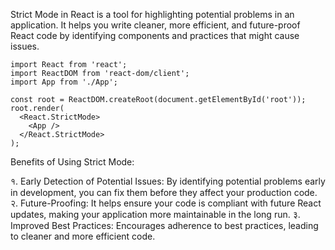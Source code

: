 Strict Mode in React is a tool for highlighting potential problems in an application. It helps you write cleaner, more efficient, and future-proof React code by identifying components and practices that might cause issues.


```
import React from 'react';
import ReactDOM from 'react-dom/client';
import App from './App';

const root = ReactDOM.createRoot(document.getElementById('root'));
root.render(
  <React.StrictMode>
    <App />
  </React.StrictMode>
);

``` 

Benefits of Using Strict Mode:

१. Early Detection of Potential Issues: By identifying potential problems early in development, you can fix them before they affect your production code.
२. Future-Proofing: It helps ensure your code is compliant with future React updates, making your application more maintainable in the long run.
३. Improved Best Practices: Encourages adherence to best practices, leading to cleaner and more efficient code.